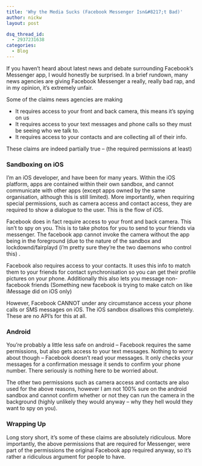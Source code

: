 ```yaml
---
title: 'Why the Media Sucks (Facebook Messenger Isn&#8217;t Bad)'
author: nickw
layout: post

dsq_thread_id:
  - 2937231638
categories:
  - Blog
---
```

If you haven&#8217;t heard about latest news and debate surrounding Facebook&#8217;s Messenger app, I would honestly be surprised. In a brief rundown, many news agencies are giving Facebook Messenger a really, really bad rap, and in my opinion, it&#8217;s extremely unfair.

Some of the claims news agencies are making

  * It requires access to your front and back camera, this means it&#8217;s spying on us
  * It requires access to your text messages and phone calls so they must be seeing who we talk to.
  * It requires access to your contacts and are collecting all of their info.

These claims are indeed partially true &#8211; (the required permissions at least)

### Sandboxing on iOS

I&#8217;m an iOS developer, and have been for many years. Within the iOS platform, apps are contained within their own sandbox, and cannot communicate with other apps (except apps owned by the same organisation, although this is still limited). More importantly, when requiring special permissions, such as camera access and contact access, they are required to show a dialogue to the user. This is the flow of iOS.

Facebook does in fact require access to your front and back camera. This isn&#8217;t to spy on you. This is to take photos for you to send to your friends via messenger. The facebook app cannot invoke the camera without the app being in the foreground (due to the nature of the sandbox and lockdownd/fairplayd (i&#8217;m pretty sure they&#8217;re the two daemons who control this) .

Facebook also requires access to your contacts. It uses this info to match them to your friends for contact synchronisation so you can get their profile pictures on your phone. Additionally this also lets you message non-facebook friends (Something new facebook is trying to make catch on like iMessage did on iOS only)

However, Facebook CANNOT under any circumstance access your phone calls or SMS messages on iOS. The iOS sandbox disallows this completely. These are no API&#8217;s for this at all.

### Android

You&#8217;re probably a little less safe on android &#8211; Facebook requires the same permissions, but also gets access to your text messages. Nothing to worry about though &#8211; Facebook doesn&#8217;t read your messages. It only checks your messages for a confirmation message it sends to confirm your phone number. There seriously is nothing here to be worried about.

The other two permissions such as camera access and contacts are also used for the above reasons, however I am not 100% sure on the android sandbox and cannot confirm whether or not they can run the camera in the background (highly unlikely they would anyway &#8211; why they hell would they want to spy on you).

### Wrapping Up

Long story short, it&#8217;s some of these claims are absolutely ridiculous. More importantly, the above permissions that are required for Messenger, were part of the permissions the original Facebook app required anyway, so it&#8217;s rather a ridiculous argument for people to have.